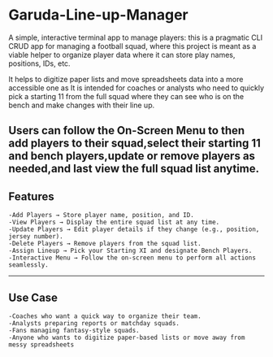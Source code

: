 # Garuda-Line-up-Manager
A simple, interactive terminal app to manage players:  this is a pragmatic CLI CRUD app for managing a football squad, where this project is meant as a viable helper to organize player data where it can store play names, positions, IDs, etc. 

It helps to digitize paper lists and move spreadsheets data into a more accessible one as It is intended for coaches or analysts who need to quickly pick a starting 11 from the full squad where they can see who is on the bench and make changes with their line up. 

Users can follow the On-Screen Menu to then add players to their squad,select their starting 11 and bench players,update or remove players as needed,and last view the full squad list anytime.
---
**Features**
---
    -Add Players → Store player name, position, and ID.
    -View Players → Display the entire squad list at any time.
    -Update Players → Edit player details if they change (e.g., position, jersey number).
    -Delete Players → Remove players from the squad list.
    -Assign Lineup → Pick your Starting XI and designate Bench Players.
    -Interactive Menu → Follow the on-screen menu to perform all actions seamlessly.
---
**Use Case**
---
    -Coaches who want a quick way to organize their team.
    -Analysts preparing reports or matchday squads.
    -Fans managing fantasy-style squads.
    -Anyone who wants to digitize paper-based lists or move away from messy spreadsheets
  

